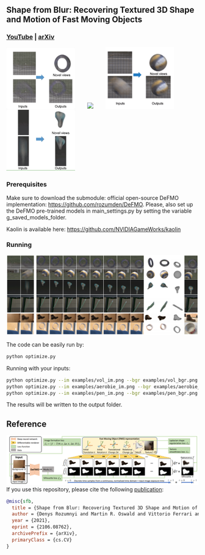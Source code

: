 ## Shape from Blur: Recovering Textured 3D Shape and Motion of Fast Moving Objects
### [YouTube](https://youtu.be/hPYWh9KGiu8) | [arXiv](https://arxiv.org/abs/2106.08762)

<img src="examples/imgs/aerobie.gif" width="180"> &nbsp;&nbsp;&nbsp;&nbsp;&nbsp;&nbsp; <img src="examples/imgs/football.gif" width="180">  &nbsp;&nbsp;&nbsp;&nbsp;&nbsp;&nbsp; <img src="examples/imgs/vol.gif" width="180"> &nbsp;&nbsp;&nbsp;&nbsp;&nbsp;&nbsp;  <img src="examples/imgs/key.gif" width="180">

### Prerequisites 
Make sure to download the submodule: official open-source DeFMO implementation: https://github.com/rozumden/DeFMO.
Please, also set up the DeFMO pre-trained models in main_settings.py by setting the variable g_saved_models_folder.

Kaolin is available here: https://github.com/NVIDIAGameWorks/kaolin


### Running
![Examples](examples/imgs/sfb.png)

The code can be easily run by:
```bash
python optimize.py
```

Running with your inputs:
```bash
python optimize.py --im examples/vol_im.png --bgr examples/vol_bgr.png
python optimize.py --im examples/aerobie_im.png --bgr examples/aerobie_bgr.png
python optimize.py --im examples/pen_im.png --bgr examples/pen_bgr.png
```

The results will be written to the output folder.

Reference
------------
![Examples](examples/imgs/sfb_method.png)
If you use this repository, please cite the following [publication](https://arxiv.org/abs/2012.00595):

```bibtex
@misc{sfb,
  title = {Shape from Blur: Recovering Textured 3D Shape and Motion of Fast Moving Objects},
  author = {Denys Rozumnyi and Martin R. Oswald and Vittorio Ferrari and Marc Pollefeys},
  year = {2021},
  eprint = {2106.08762},
  archivePrefix = {arXiv},
  primaryClass = {cs.CV}
}
```
